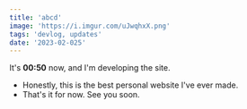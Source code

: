 ```yaml
---
title: 'abcd'
image: 'https://i.imgur.com/uJwqhxX.png'
tags: 'devlog, updates'
date: '2023-02-025'
---
```


It's **00:50** now, and I'm developing the site. 
- Honestly, this is the best personal website I've ever made.
- That's it for now. See you soon.
 
